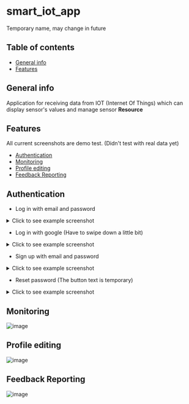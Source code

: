 # smart_iot_app
Temporary name, may change in future


## Table of contents
* [General info](#General-info)
* [Features](#Features)

## General info
Application for receiving data from IOT (Internet Of Things) which can display sensor's values and manage sensor
**Resource**

## Features
All current screenshots are demo test. (Didn't test with real data yet) 
* [Authentication](#Authentication)
* [Monitoring](#Monitoring)
* [Profile editing](#Profile-editing)
* [Feedback Reporting](#Feedback-Reporting)

## Authentication
* Log in with email and password

<details>
  
  <summary>Click to see example screenshot</summary>

  ![image](https://user-images.githubusercontent.com/66841844/174126877-d741aadd-6ba4-4ad7-9436-93afcb1c93fa.png)

</details>

* Log in with google (Have to swipe down a little bit)

<details>
  
  <summary>Click to see example screenshot</summary>

  ![image](https://user-images.githubusercontent.com/66841844/174127043-91ebd63c-39a7-49be-9f57-1b9f9ffca808.png)

</details>

* Sign up with email and password

<details>
  
  <summary>Click to see example screenshot</summary>

  ![image](https://user-images.githubusercontent.com/66841844/174127760-e86e379d-c7ee-463a-bae6-025864627c6a.png)

</details>

* Reset password (The button text is temporary)

<details>
  
  <summary>Click to see example screenshot</summary>

  ![image](https://user-images.githubusercontent.com/66841844/174128019-88574a2a-0982-4dad-b273-4664a03d8fc2.png)

</details>

## Monitoring

![image](https://user-images.githubusercontent.com/66841844/174129538-f777369e-efd9-4714-bf70-e8403eea13b9.png)

## Profile editing

![image](https://user-images.githubusercontent.com/66841844/174229414-a0c25905-a9a5-467c-8633-394f77dab516.png)

## Feedback Reporting

![image](https://user-images.githubusercontent.com/66841844/174130133-00153869-0581-42da-b776-cac56eb5717f.png)
